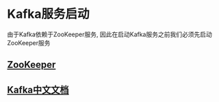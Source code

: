# Kafka服务启动

由于Kafka依赖于ZooKeeper服务, 因此在启动Kafka服务之前我们必须先启动ZooKeeper服务

## [ZooKeeper](ZooKeeperNote.md)

## [Kafka中文文档](Kafka%20Note.md)